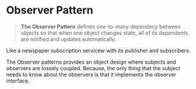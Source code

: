 # Observer Pattern
> **The Observer Pattern** defines one-to-many dependecy between objects so that when one object changes state, all of its dependents are notified and updates automatically.

Like a newspaper subscription servicew with its publisher and subscribers.

The Observer patterns provides an object design where subjects and observers are lossely coupled.
Because, the only thing that the subject needs to know about the observers is that it implements the observer interface.